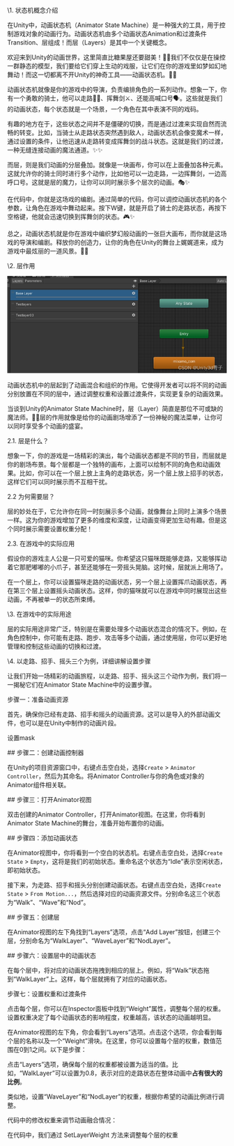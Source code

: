 \1. 状态机概念介绍

在Unity中，动画状态机（Animator State Machine）是一种强大的工具，用于控制游戏对象的动画行为。动画状态机由多个动画状态Animation和过渡条件Transition、层组成！而层（Layers）是其中一个关键概念。

欢迎来到Unity的动画世界，这里简直比糖果屋还要甜美！🌈✨我们不仅仅是在操控一群静态的模型，我们要给它们穿上生动的戏服，让它们在你的游戏里如梦如幻地舞动！而这一切都离不开Unity的神奇工具——动画状态机。🎩✨

动画状态机就像是你的游戏中的导演，负责编排角色的一系列动作。想象一下，你有一个勇敢的骑士，他可以走路🚶‍♂️、挥舞剑⚔️、还能高喊口号🗣️。这些就是我们的动画状态，每个状态就是一个场景，一个角色在其中表演不同的戏码。

有趣的地方在于，这些状态之间并不是僵硬的切换，而是通过过渡来实现自然而流畅的转变。比如，当骑士从走路状态突然遇到敌人，动画状态机会像变魔术一样，通过设置的条件，让他迅速从走路转变成挥舞剑的战斗状态。这就是我们的过渡，一种无缝连接动画的魔法通道。✨✨

而层，则是我们动画的分层叠加。就像是一块画布，你可以在上面叠加各种元素。这就允许你的骑士同时进行多个动作，比如他可以一边走路，一边挥舞剑，一边高呼口号。这就是层的魔力，让你可以同时展示多个层次的动画。🎭✨

在代码中，你就是这场戏的编剧。通过简单的代码，你可以调控动画状态机的各个参数，让角色在游戏中舞动起来。按下W键，就是开启了骑士的走路状态，再按下空格键，他就会迅速切换到挥舞剑的状态。🎮✨

总之，动画状态机就是你在游戏中编织梦幻般动画的一张巨大画布，而你就是这场戏的导演和编剧。释放你的创造力，让你的角色在Unity的舞台上娓娓道来，成为游戏中最炫丽的一道风景。🚀🎉

\2. 层作用

![](Images/2cb2e2b0cdb778646a034d31b24bd42a.jpg)

动画状态机中的层起到了动画混合和组织的作用。它使得开发者可以将不同的动画分别放置在不同的层中，通过调整权重和设置过渡条件，实现更复杂的动画效果。

当谈到Unity的Animator State Machine时，层（Layer）简直是那位不可或缺的魔法师。🎩✨层的作用就像是给你的动画剧场增添了一份神秘的魔法菜单，让你可以同时享受多个动画的盛宴。

2.1. 层是什么？

想象一下，你的游戏是一场精彩的演出，每个动画状态都是不同的节目，而层就是你的剧场布景。每个层都是一个独特的画布，上面可以绘制不同的角色和动画效果。比如，你可以在一个层上放上主角的走路状态，另一个层上放上招手的状态，这样它们可以同时展示而不互相干扰。

2.2 为何需要层？

层的妙处在于，它允许你在同一时刻展示多个动画，就像舞台上同时上演多个场景一样。这为你的游戏增加了更多的维度和深度，让动画变得更加生动有趣。但是这个同时展示需要设置权重分配！

2.3. 在游戏中的实际应用

假设你的游戏主人公是一只可爱的猫咪。你希望这只猫咪既能够走路，又能够挥动着它那肥嘟嘟的小爪子，甚至还能够在一旁摇头晃脑。这时候，层就派上用场了。

在一个层上，你可以设置猫咪走路的动画状态，另一个层上设置挥爪动画状态，再在第三个层上设置摇头动画状态。这样，你的猫咪就可以在游戏中同时展现出这些动画，不再被单一的状态所束缚。

\3. 在游戏中的实际用途

层的实际用途非常广泛，特别是在需要处理多个动画状态混合的情况下。例如，在角色控制中，你可能有走路、跑步、攻击等多个动画，通过使用层，你可以更好地管理和控制这些动画的切换和过渡。

\4. 以走路、招手、摇头三个为例，详细讲解设置步骤

让我们开始一场精彩的动画旅程，以走路、招手、摇头这三个动作为例，我们将一一揭秘它们在Animator State Machine中的设置步骤。

 步骤一：准备动画资源

首先，确保你已经有走路、招手和摇头的动画资源。这可以是导入的外部动画文件，也可以是在Unity中制作的动画片段。

设置mask

\## 步骤二：创建动画控制器

在Unity的项目资源窗口中，右键点击空白处，选择`Create` > `Animator Controller`，然后为其命名。将Animator Controller与你的角色或对象的Animator组件相关联。

\## 步骤三：打开Animator视图

双击创建的Animator Controller，打开Animator视图。在这里，你将看到Animator State Machine的舞台，准备开始布置你的动画。

\## 步骤四：添加动画状态

在Animator视图中，你将看到一个空白的状态机。右键点击空白处，选择`Create State` > `Empty`，这将是我们的初始状态。重命名这个状态为“Idle”表示空闲状态，即初始状态。

接下来，为走路、招手和摇头分别创建动画状态。右键点击空白处，选择`Create State` > `From Motion...`，然后选择对应的动画资源文件。分别命名这三个状态为“Walk”、“Wave”和“Nod”。

\## 步骤五：创建层

在Animator视图的左下角找到“Layers”选项，点击“Add Layer”按钮，创建三个层，分别命名为“WalkLayer”、“WaveLayer”和“NodLayer”。

\## 步骤六：设置层中的动画状态

在每个层中，将对应的动画状态拖拽到相应的层上。例如，将“Walk”状态拖到“WalkLayer”上。这样，每个层就拥有了对应的动画状态。

步骤七：设置权重和过渡条件

点击每个层，你可以在Inspector面板中找到“Weight”属性，调整每个层的权重。设置权重决定了每个动画状态的影响程度，权重越高，该状态的动画越明显。

在Animator视图的左下角，你会看到“Layers”选项。点击这个选项，你会看到每个层的名称以及一个“Weight”滑块。在这里，你可以设置每个层的权重，数值范围在0到1之间。以下是步骤：

点击“Layers”选项，确保每个层的权重都被设置为适当的值。比如，“WalkLayer”可以设置为0.8，表示对应的走路状态在整体动画中**占有很大的比例**。

类似地，设置“WaveLayer”和“NodLayer”的权重，根据你希望的动画比例进行调整。

代码中的修改权重来调节动画融合情况：

在代码中，我们通过 SetLayerWeight 方法来调整每个层的权重